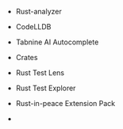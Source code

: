 - Rust-analyzer

- CodeLLDB

- Tabnine AI Autocomplete

- Crates

- Rust Test Lens
- Rust Test Explorer

- Rust-in-peace Extension Pack
-
